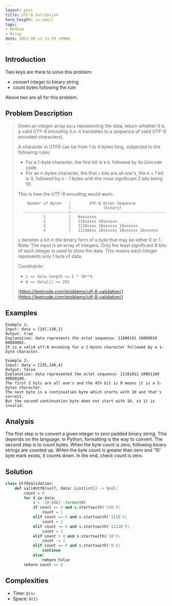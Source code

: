 ```yaml
---
layout: post
title: UTF-8 Validation
hero_height: is-small
tags:
- Medium
- Array
date: 2022-09-13 13:39 +0900
---
```

## Introduction
Two keys are there to solve this problem:
- convert integer to binary string
- count bytes following the rule

Above two are all for this problem.

## Problem Description
> Given an integer array `data` representing the data,
> return whether it is a valid UTF-8 encoding (i.e. it translates to a sequence of valid UTF-8 encoded characters).
>
> A character in UTF8 can be from 1 to 4 bytes long, subjected to the following rules:
> - For a 1-byte character, the first bit is a `0`, followed by its Unicode code.
> - For an n-bytes character, the first `n` bits are all one's, the n + 1 bit is 0,
>   followed by n - 1 bytes with the most significant 2 bits being 10.
>
> This is how the UTF-8 encoding would work:
>
> ```
>     Number of Bytes   |        UTF-8 Octet Sequence
>                       |              (binary)
>   --------------------+-----------------------------------------
>            1          |   0xxxxxxx
>            2          |   110xxxxx 10xxxxxx
>            3          |   1110xxxx 10xxxxxx 10xxxxxx
>            4          |   11110xxx 10xxxxxx 10xxxxxx 10xxxxxx
> ```
> `x` denotes a bit in the binary form of a byte that may be either 0 or 1.
> Note: The input is an array of integers.
> Only the least significant 8 bits of each integer is used to store the data.
> This means each integer represents only 1 byte of data.
>
> Constraints:
> - `1 <= data.length <= 2 * 10**4`
> - `0 <= data[i] <= 255`
>
> [https://leetcode.com/problems/utf-8-validation/](https://leetcode.com/problems/utf-8-validation/)

## Examples
```
Example 1:
Input: data = [197,130,1]
Output: true
Explanation: data represents the octet sequence: 11000101 10000010 00000001.
It is a valid utf-8 encoding for a 2-bytes character followed by a 1-byte character.
```

```
Example 2:
Input: data = [235,140,4]
Output: false
Explanation: data represented the octet sequence: 11101011 10001100 00000100.
The first 3 bits are all one's and the 4th bit is 0 means it is a 3-bytes character.
The next byte is a continuation byte which starts with 10 and that's correct.
But the second continuation byte does not start with 10, so it is invalid.
```

## Analysis
The first step is to convert a given integer to zero padded binary string.
This depends on the language. In Python, formatting is the way to convert.
The second step is to count bytes.
When the byte count is zero, following binary strings are counted up.
WHen the byte count is greater than zero and '10' byte mark exists, it counts down.
In the end, check count is zero.

## Solution
```python
class Utf8Validation:
    def validUtf8(self, data: List[int]) -> bool:
        count = 0
        for d in data:
            s = '{0:08b}'.format(d)
            if count == 0 and s.startswith('110'):
                count = 1
            elif count == 0 and s.startswith('1110'):
                count = 2
            elif count == 0 and s.startswith('11110'):
                count = 3
            elif count > 0 and s.startswith('10'):
                count -= 1
            elif count == 0 and s.startswith('0'):
                continue
            else:
                return False
        return count == 0
```

## Complexities
- Time: `O(n)`
- Space: `O(1)`
